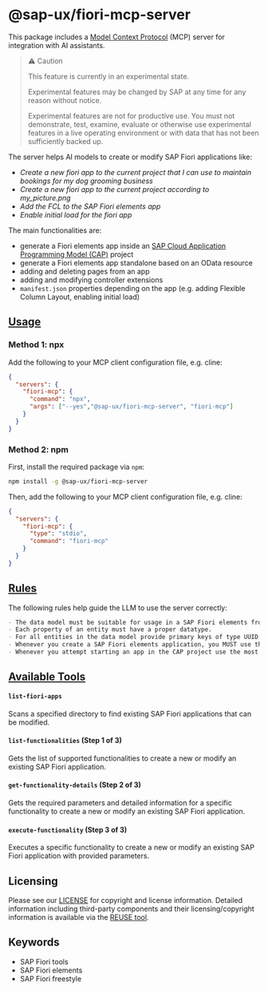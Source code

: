# @sap-ux/fiori-mcp-server

This package includes a [Model Context Protocol](https://modelcontextprotocol.io/) (MCP) server for integration with AI assistants.

> ⚠️ Caution
>
> This feature is currently in an experimental state.
>
> Experimental features may be changed by SAP at any time for any reason without notice.
>
> Experimental features are not for productive use. You must not demonstrate, test, examine, evaluate or otherwise use experimental features in a live operating environment or with data that has not been sufficiently backed up.

The server helps AI models to create or modify SAP Fiori applications like:

- _Create a new fiori app to the current project that I can use to maintain bookings for my dog grooming business_
- _Create a new fiori app to the current project according to my_picture.png_
- _Add the FCL to the SAP Fiori elements app_
- _Enable initial load for the fiori app_

The main functionalities are:

- generate a Fiori elements app inside an [SAP Cloud Application Programming Model (CAP)](https://cap.cloud.sap/) project
- generate a Fiori elements app standalone based on an OData resource
- adding and deleting pages from an app
- adding and modifying controller extensions
- `manifest.json` properties depending on the app (e.g. adding Flexible Column Layout, enabling initial load)

## [Usage](#usage)

### Method 1: npx

Add the following to your MCP client configuration file, e.g. cline:
```json
{
  "servers": {
    "fiori-mcp": {
      "command": "npx",
      "args": ["--yes","@sap-ux/fiori-mcp-server", "fiori-mcp"]
    }
  }
}
```
### Method 2: npm

First, install the required package via `npm`:
```bash
npm install -g @sap-ux/fiori-mcp-server
```
Then, add the following to your MCP client configuration file, e.g. cline:
```json
{
  "servers": {
    "fiori-mcp": {
      "type": "stdio",
      "command": "fiori-mcp"
    }
  }
}
```

## [Rules](#rules)

The following rules help guide the LLM to use the server correctly:

```markdown
- The data model must be suitable for usage in a SAP Fiori elements frontend application. There must be one main entity and one or more navigation properties to related entities.
- Each property of an entity must have a proper datatype.
- For all entities in the data model provide primary keys of type UUID. When creating sample data, all primary keys and foreign keys MUST be in UUID format (e.g., `550e8400-e29b-41d4-a716-446655440001`).
- Whenever you create a SAP Fiori elements application, you MUST use the fiori-mcp.
- Whenever you attempt starting an app in the CAP project use the most specific script for the app in the 'package.json', only fallback to "npm start" if no specific start script exists.
```

## [Available Tools](#available-tools)

#### `list-fiori-apps`
Scans a specified directory to find existing SAP Fiori applications that can be modified.

#### `list-functionalities` (Step 1 of 3)
Gets the list of supported functionalities to create a new or modify an existing SAP Fiori application.

#### `get-functionality-details` (Step 2 of 3)
Gets the required parameters and detailed information for a specific functionality to create a new or modify an existing SAP Fiori application.

#### `execute-functionality` (Step 3 of 3)
Executes a specific functionality to create a new or modify an existing SAP Fiori application with provided parameters.

## Licensing

Please see our [LICENSE](./LICENSE) for copyright and license information. Detailed information including third-party components and their licensing/copyright information is available via the [REUSE tool](https://api.reuse.software/info/github.com/SAP/open-ux-tools).

## Keywords
* SAP Fiori tools
* SAP Fiori elements
* SAP Fiori freestyle